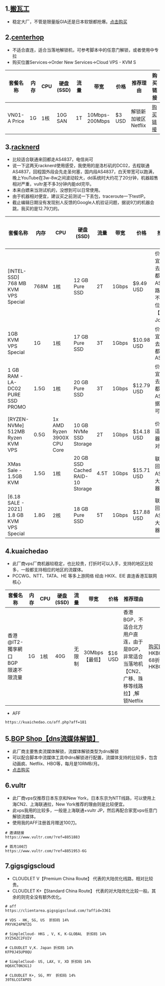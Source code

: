 ## 1.[搬瓦工](https://bandwagonhost.com/aff.php?aff=64917)
- 稳定大厂，不管是限量版GIA还是日本软银都抢爆。[点击购买](https://bandwagonhost.com/aff.php?aff=64917)

## 2.[centerhop](https://my.centerhop.com/aff.php?aff=190)
- 不适合直连，适合当落地解锁机，可参考脚本中的任意门解锁，或者使用中专拉
- 购买位置Services->Order New Services->Cloud VPS - KVM S

套餐名称|内存|CPU|硬盘(SSD)|流量|带宽|价格|推荐理由|购买链接
---|---|---|---|---|---|---|---|---
VN01-A Price|1G|1核|10G SAN|1T|10Mbps-200Mbps|$3 USD|解锁新加坡区Netflix|[购买链接](https://my.centerhop.com/aff.php?aff=190)
  
## 3.[racknerd](https://my.racknerd.com/aff.php?aff=2705)

- 比较适合联通来回都走AS4837，电信尚可
- 说一下这两天racknerd使用感受，我使用的是洛杉矶的DC02，去程联通AS4837，回程国外段会先走圣何塞，国内段AS4837，白天带宽可以跑满， 晚上YouTube在3w-8w之间波动较大，dd系统时大约花了20分钟，机器超售相对严重，vultr差不多3分钟内能dd完毕。
- 本来白嫖来当测试机的，没想到可以日常使用。
- 由于机器相对便宜，建议买之前测试一下丢包，traceroute一下testIP。
- 截止编辑日期没有发现别人反馈的Google人机验证问题，据说9刀的机器会跳，我买的是12.79刀的。

套餐名称|内存|CPU|硬盘(SSD)|流量|带宽|价格|推荐理由|购买链接
---|---|---|---|---|---|---|---|---
[INTEL-SSD] 768 MB KVM VPS Special|768M|1核|12 GB Pure SSD|2T|1Gbps|$9.49 USD|价格便宜，联通去程回程都走AS4837，路由一般不会变，位置建议【San Jose】|[购买链接](https://my.racknerd.com/aff.php?aff=2705&pid=476)
1GB KVM VPS Special|1G|1核|17 GB Pure SSD|3T|1Gbps|$10.98 USD|价格便宜，联通去程回程都走AS4837|[购买链接](https://my.racknerd.com/aff.php?aff=2705&pid=358)
1 GB RAM - LA-DC02 PURE SSD PROMO|1.5G|1核|20 GB Pure SSD|3T|1Gbps|$12.79 USD|价格便宜，联通去程回程都走AS4837，据说路由可能会变|[购买链接](https://my.racknerd.com/aff.php?aff=2705&pid=498)
[RYZEN-NVMe] 512MB Ryzen KVM VPS |0.5G|1x AMD Ryzen 3900X CPU Core|10 GB NVMe SSD Storage|2T|1Gbps|$14.18 USD|价钱比较适中，机器配置相对较高|[购买链接](https://my.racknerd.com/aff.php?aff=2705&pid=461)
XMas Sale - 1.5GB KVM|1.5G|1核|20 GB SSD Cached RAID-10 Storage|4.5T|1Gbps|$15.71 USD|联通去程回程都走AS4837，大流量机器|[购买链接](https://my.racknerd.com/aff.php?aff=2705&pid=52)
[6.18 SALE - 2021] 1.8 GB KVM VPS Special |1.8G|2核|18 GB Pure SSD|5T|1Gbps|$17.88 USD|联通去程回程都走AS4837，大流量机器|[购买链接](https://my.racknerd.com/aff.php?aff=2705&pid=508)



## 4.kuaichedao

- 此厂商vps厂商机器较稳定，也比较贵，打折时可以入手，支持的地区比较多，一般都支持相应的地区的流媒体。
- PCCWG、NTT、TATA、HE 等多上游网络 经由 HKIX、EIE 直连香港互联网核心

套餐名称|内存|CPU|硬盘(SSD)|流量|带宽|价格|推荐理由|购买链接/优惠码
---|---|---|---|---|---|---|---|---
香港@IT2-獨享網口 BGP 限速不限流量|1G|1核|40G|无限制|30Mbps【最低】|$16 USD|香港BGP，不适合北方用户直连，由于是BGP，非常适合当落地机【CN2、广移、珠移等线路拉】,解锁Netflix|[购买链接](https://kuaichedao.co/store/hong-kong-data-center?aff=181)/58折，年付，用码 HKBGP/IT2/21SMR/AN/42OFF 68折，半年付，用码 HKBGP/IT2/21SMR/SA/32OFF

- AFF
```
https://kuaichedao.co/aff.php?aff=181
```

## 5.[BGP Shop【dns流媒体解锁】](https://shop.bgp.sh/aff.php?aff=154)
- 此厂商主要售卖流媒体解锁，流媒体解锁类型为dns解锁
- 可以配合脚本中流媒体工具中dns解锁进行配置，流媒体支持的比较多，包含动画疯、Netflix、HBO等，每月是10RMB/月。
- [点击购买](https://shop.bgp.sh/aff.php?aff=154)

## 6.vultr
- 此厂商vps仅推荐日本东京和New York，日本东京为NTT线路，可以使用上海CN2、上海联通拉，New York推荐的理由则是比较便宜。
- 此vps我用的比较多，一般是上海联通+vultr JP，然后再配合家宽vps任意门解锁流媒体。
- 使用我的AFF注册首月赠送100刀。

```
# 邀请链接
https://www.vultr.com/?ref=8851883

# 首月100刀
https://www.vultr.com/?ref=8851953-6G
```


## 7.gigsgigscloud
- CLOUDLET V【Premium China Route】 代表的大陆优化线路，相对比较贵。
- CLOUDLET K+【Standard China Route】 代表的对大陆优化比较一般。其余的则完全没有额外优化。

```
# aff 
https://clientarea.gigsgigscloud.com/?affid=3361

# VDS - HK, SG, US  折扣码 14% 
PRYVK24PNTZG

# SimpleCloud- HKG , V, K, K-GLOBAL  折扣码 14% 
XYZ56ZC2FUIV

# CLOUDLET V,K. Japan 折扣码 14% 
KFP0J45UP0QU

# SimpleCloud- US, LAX, V, XD 折扣码 14% 
HQ6XCT0N3G1J

# CLOUDLET K+, SG, MY  折扣码 14% 
39T6LCGTAPO5
```
